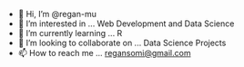 - 👋 Hi, I’m @regan-mu
- 👀 I’m interested in ... Web Development and Data Science
- 🌱 I’m currently learning ... R
- 💞️ I’m looking to collaborate on ... Data Science Projects
- 📫 How to reach me ... regansomi@gmail.com

<!---
regan-mu/regan-mu is a ✨ special ✨ repository because its `README.md` (this file) appears on your GitHub profile.
You can click the Preview link to take a look at your changes.
--->
